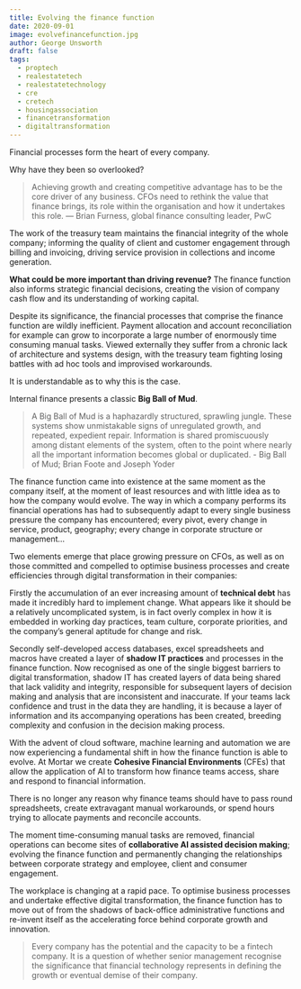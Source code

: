 ```yaml
---
title: Evolving the finance function
date: 2020-09-01
image: evolvefinancefunction.jpg
author: George Unsworth
draft: false
tags:
  - proptech
  - realestatetech
  - realestatetechnology
  - cre
  - cretech
  - housingassociation
  - financetransformation
  - digitaltransformation
---
```


Financial processes form the heart of every company. 

Why have they been so overlooked?   

> Achieving growth and creating competitive advantage has to be the core driver of any business. CFOs need to rethink the value that finance brings, its role within the organisation and how it undertakes this role. — Brian Furness, global finance consulting leader, PwC

The work of the treasury team maintains the financial integrity of the whole company; informing the quality of client and customer engagement through billing and invoicing, driving service provision in collections and income generation. 

**What could be more important than driving revenue?** The finance function also informs strategic financial decisions, creating the vision of company cash flow and its understanding of working capital.

Despite its significance, the financial processes that comprise the finance function are wildly inefficient. Payment allocation and account reconciliation for example can grow to incorporate a large number of enormously time consuming manual tasks. Viewed externally they suffer from a chronic lack of architecture and systems design, with the treasury team fighting losing battles with ad hoc tools and improvised workarounds. 

It is understandable as to why this is the case. 

Internal finance presents a classic **Big Ball of Mud**. 

> A Big Ball of Mud is a haphazardly structured, sprawling jungle. These systems show unmistakable signs of unregulated growth, and repeated, expedient repair. Information is shared promiscuously among distant elements of the system, often to the point where nearly all the important information becomes global or duplicated. - Big Ball of Mud; Brian Foote and Joseph Yoder

The finance function came into existence at the same moment as the company itself, at the moment of least resources and with little idea as to how the company would evolve. The way in which a company performs its financial operations has had to subsequently adapt to every single business pressure the company has encountered; every pivot, every change in service, product, geography; every change in corporate structure or management… 

Two elements emerge that place growing pressure on CFOs, as well as on those committed and compelled to optimise business processes and create efficiencies through digital transformation in their companies:

Firstly the accumulation of an ever increasing amount of **technical debt** has made it incredibly hard to implement change. What appears like it should be a relatively uncomplicated system, is in fact overly complex in how it is embedded in working day practices, team culture, corporate priorities, and the company’s general aptitude for change and risk. 

Secondly self-developed access databases, excel spreadsheets and macros have created a layer of **shadow IT practices** and processes in the finance function. Now recognised as one of the single biggest barriers to digital transformation, shadow IT has created layers of data being shared that lack validity and integrity, responsible for subsequent layers of decision making and analysis that are inconsistent and inaccurate. If your teams lack confidence and trust in the data they are handling, it is because a layer of information and its accompanying operations has been created, breeding complexity and confusion in the decision making process.

With the advent of cloud software, machine learning and automation we are now experiencing a fundamental shift in how the finance function is able to evolve. At Mortar we create **Cohesive Financial Environments** (CFEs) that allow the application of AI to transform how finance teams access, share and respond to financial information.

There is no longer any reason why finance teams should have to pass round spreadsheets, create extravagant manual workarounds, or spend hours trying to allocate payments and reconcile accounts.

The moment time-consuming manual tasks are removed, financial operations can become sites of **collaborative AI assisted decision making**; evolving the finance function and permanently changing the relationships between corporate strategy and employee, client and consumer engagement.

The workplace is changing at a rapid pace. To optimise business processes and undertake effective digital transformation, the finance function has to move out of from the shadows of back-office administrative functions and re-invent itself as the accelerating force behind corporate growth and innovation.

> Every company has the potential and the capacity to be a fintech company. It is a question of whether senior management recognise the significance that financial technology represents in defining the growth or eventual demise of their company.
